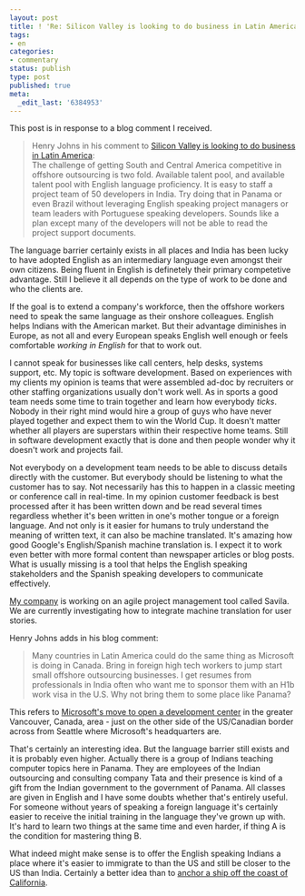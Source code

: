 ```yaml
---
layout: post
title: ! 'Re: Silicon Valley is looking to do business in Latin America'
tags:
- en
categories:
- commentary
status: publish
type: post
published: true
meta:
  _edit_last: '6384953'
---
```

<p>This post is in response to a blog comment I received.</p>

<blockquote>Henry Johns in his comment to <a href="/2007/07/24/1185327676144.html">Silicon Valley is looking to do business in Latin America</a>:<br>
The challenge of getting South and Central America competitive in offshore outsourcing is two fold.  Available talent pool, and available talent pool with English language proficiency. It is easy to staff a project team of 50 developers in India. Try doing that in Panama or even Brazil without leveraging English speaking project managers or team leaders with Portuguese speaking developers. Sounds like a plan except many of the developers will not be able to read the project support documents.
</blockquote>

<p>The language barrier certainly exists in all places and India has been lucky to have adopted English as an intermediary language even amongst their own citizens. Being fluent in English is definetely their primary competetive advantage. Still I believe it all depends on the type of work to be done and who the clients are.</p>

<p>If the goal is to extend a company's workforce, then the offshore workers need to speak the same language as their onshore colleagues. English helps Indians with the American market. But their advantage diminishes in Europe, as not all and every European speaks English well enough or feels comfortable <em>working in English</em> for that to work out.</p>

<p>I cannot speak for businesses like call centers, help desks, systems support, etc. My topic is software development. Based on experiences with my clients my opinion is teams that were assembled ad-doc by recruiters or other staffing organizations usually don't work well. As in sports a good team needs some time to train together and learn how everybody <em>ticks</em>. Nobody in their right mind would hire a group of guys who have never played together and expect them to win the World Cup. It doesn't matter whether all players are superstars within their respective home teams. Still in software development exactly that is done and then people wonder why it doesn't work and projects fail.</p>

<p>Not everybody on a development team needs to be able to discuss details directly with the customer. But everybody should be listening to what the customer has to say. Not necessarily has this to happen in a classic meeting or conference call in real-time. In my opinion customer feedback is best processed after it has been written down and be read several times regardless whether it's been written in one's mother tongue or a foreign language. And not only is it easier for humans to truly understand the meaning of written text, it can also be machine translated. It's amazing how good Google's English/Spanish machine translation is. I expect it to work even better with more formal content than newspaper articles or blog posts. What is usually missing is a tool that helps the English speaking stakeholders and the Spanish speaking developers to communicate effectively.</p>

<p><a href="http://www.caimito.net">My company</a> is working on an agile project management tool called Savila. We are currently investigating how to integrate machine translation for user stories.</p>

<p>Henry Johns adds in his blog comment:</p>

<blockquote>
Many countries in Latin America could do the same thing as Microsoft is doing in Canada.  Bring in foreign high tech workers to jump start small offshore outsourcing businesses. I get resumes from professionals in India often who want me to sponsor them with an H1b work visa in the U.S. Why not bring them to some place like Panama?
</blockquote>

<p>This refers to <a href="http://www.internetnews.com/bus-news/article.php/3687531">Microsoft's move to open a development center</a> in the greater Vancouver, Canada, area - just on the other side of the US/Canadian border across from Seattle where Microsoft's headquarters are.</p>

<p>That's certainly an interesting idea. But the language barrier still exists and it is probably even higher. Actually there is a group of Indians teaching computer topics here in Panama. They are employees of the Indian outsourcing and consulting company Tata and their presence is kind of a gift from the Indian government to the government of Panama. All classes are given in English and I have some doubts whether that's entirely useful. For someone without years of speaking a foreign language it's certainly easier to receive the initial training in the language they've grown up with. It's hard to learn two things at the same time and even harder, if thing A is the condition for mastering thing B.</p>

<p>What indeed might make sense is to offer the English speaking Indians a place where it's easier to immigrate to than the US and still be closer to the US than India. Certainly a better idea than to <a href="/2006/07/06/1152205200000.html">anchor a ship off the coast of California</a>.</p>
